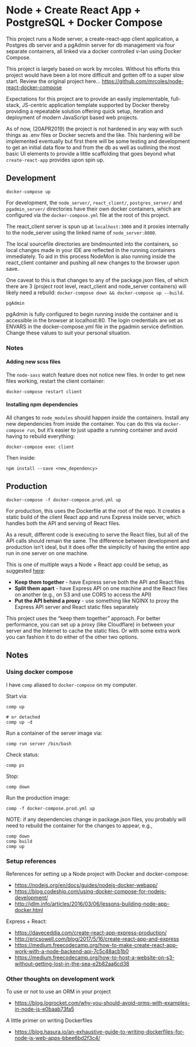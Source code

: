 
Node + Create React App + PostgreSQL + Docker Compose
========================================

This project runs a Node server, a create-react-app client application, a Postgres db server and a pgAdmin server for db management via four separate containers, all linked via a docker controlled v-lan using Docker Compose. 

This project is largely based on work by mrcoles. Without his efforts this project would have been a lot more difficult and gotten off to a super slow start. Review the original project here... https://github.com/mrcoles/node-react-docker-compose

Expectations for this project are to provide an easily implementable, full-stack, JS-centric application template supported by Docker thereby providing a repeatable solution offering quick setup, iteration and deployment of modern JavaScript based web projects.

As of now, (20APR2019) the project is not hardened in any way with such things as .env files or Docker secrets and the like. This hardening will be implemented eventually but first there will be some testing and development to get an initial data flow to and from the db as well as outlining the most basic UI elements to provide a little scaffolding that goes beyond what `create-react-app` provides upon spin up.


## Development

```
docker-compose up
```

For development, the `node_server/`, `react_client/`, `postgres_server/` and `pgadmin_server/` directories have their own docker containers, which are configured via the `docker-compose.yml` file at the root of this project.

The react_client server is spun up at `localhost:3000` and it proxies internally to the node_server using the linked name of `node_server:8080`.

The local sourcefile directories are bindmounted into the containers, so local changes made in your IDE are reflected in the running containers immediately. To aid in this process NodeMon is also running inside the react_client container and pushing all new changes to the browser upon save. 

One caveat to this is that changes to any of the package.json files, of which there are 3 (project root level, react_client and node_server containers) will likely need a rebuild: 
`docker-compose down && docker-compose up --build`.

```
pgAdmin
```

pgAdmin is fully configured to begin running inside the container and is accessible in the browser at localhost:80. The login credentials are set as ENVARS in the docker-compose.yml file in the pgadmin service definition. Change these values to suit your personal situation.


### Notes

#### Adding new scss files

The `node-sass` watch feature does not notice new files. In order to get new files working, restart the client container:

```
docker-compose restart client
```

#### Installing npm dependencies

All changes to `node_modules` should happen *inside* the containers. Install any new dependencies from inside the container. You can do this via `docker-compose run`, but it’s easier to just upadte a running container and avoid having to rebuild everything:

```
docker-compose exec client
```

Then inside:

```
npm install --save <new_dependency>
```

## Production

```
docker-compose -f docker-compose.prod.yml up
```

For production, this uses the Dockerfile at the root of the repo. It creates a static build of the client React app and runs Express inside server, which handles both the API and serving of React files.

As a result, different code is executing to serve the React files, but all of the API calls should remain the same. The difference between development and production isn’t ideal, but it does offer the simplicity of having the entire app run in one server on one machine.

This is one of multiple ways a Node + React app could be setup, as suggested [here](https://daveceddia.com/create-react-app-express-production/):

*   __Keep them together__ - have Express serve both the API and React files
*   __Split them apart__ - have Express API on one machine and the React files on another (e.g., on S3 and use CORS to access the API)
*   __Put the API behind a proxy__ - use something like NGINX to proxy the Express API server and React static files separately

This project uses the “keep them together” approach. For better performance, you can set up a proxy (like Cloudflare) in between your server and the Internet to cache the static files. Or with some extra work you can fashion it to do either of the other two options.


## Notes

### Using docker compose

I have `comp` aliased to `docker-compose` on my computer.

Start via:

```
comp up

# or detached
comp up -d
```

Run a container of the server image via:

```
comp run server /bin/bash
```

Check status:

```
comp ps
```

Stop:

```
comp down
```

Run the production image:

```
comp -f docker-compose.prod.yml up
```

NOTE: if any dependencies change in package.json files, you probably will need to rebuild the container for the changes to appear, e.g.,

```
comp down
comp build
comp up
```


### Setup references

References for setting up a Node project with Docker and docker-compose:

*   https://nodejs.org/en/docs/guides/nodejs-docker-webapp/
*   https://blog.codeship.com/using-docker-compose-for-nodejs-development/
*   http://jdlm.info/articles/2016/03/06/lessons-building-node-app-docker.html

Express + React:

*   https://daveceddia.com/create-react-app-express-production/
*   http://ericsowell.com/blog/2017/5/16/create-react-app-and-express
*   https://medium.freecodecamp.org/how-to-make-create-react-app-work-with-a-node-backend-api-7c5c48acb1b0
*   https://medium.freecodecamp.org/how-to-host-a-website-on-s3-without-getting-lost-in-the-sea-e2b82aa6cd38



### Other thoughts on development work

To use or not to use an ORM in your project

*   https://blog.logrocket.com/why-you-should-avoid-orms-with-examples-in-node-js-e0baab73fa5


A little primer on writing Dockerfiles

*   https://blog.hasura.io/an-exhaustive-guide-to-writing-dockerfiles-for-node-js-web-apps-bbee6bd2f3c4/
